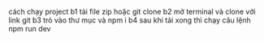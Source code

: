cách chạy project
b1 tải file zip hoặc git clone 
b2 mở terminal và clone với link git
b3 trỏ vào thư mục và npm i
b4 sau khi tải xong thì chạy câu lệnh npm run dev 
 

